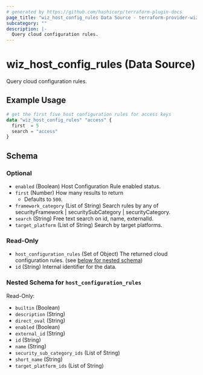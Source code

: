 ```yaml
---
# generated by https://github.com/hashicorp/terraform-plugin-docs
page_title: "wiz_host_config_rules Data Source - terraform-provider-wiz"
subcategory: ""
description: |-
  Query cloud configuration rules.
---
```


# wiz_host_config_rules (Data Source)

Query cloud configuration rules.

## Example Usage

```terraform
# get the first five host configuration rules for access keys
data "wiz_host_config_rules" "access" {
  first  = 5
  search = "access"
}
```

<!-- schema generated by tfplugindocs -->
## Schema

### Optional

- `enabled` (Boolean) Host Configuration Rule enabled status.
- `first` (Number) How many results to return
    - Defaults to `500`.
- `framework_category` (List of String) Search rules by any of securityFramework | securitySubCategory | securityCategory.
- `search` (String) Free text search on id, name, externalId.
- `target_platform` (List of String) Search by target platforms.

### Read-Only

- `host_configuration_rules` (Set of Object) The returned cloud configuration rules. (see [below for nested schema](#nestedatt--host_configuration_rules))
- `id` (String) Internal identifier for the data.

<a id="nestedatt--host_configuration_rules"></a>
### Nested Schema for `host_configuration_rules`

Read-Only:

- `builtin` (Boolean)
- `description` (String)
- `direct_oval` (String)
- `enabled` (Boolean)
- `external_id` (String)
- `id` (String)
- `name` (String)
- `security_sub_category_ids` (List of String)
- `short_name` (String)
- `target_platform_ids` (List of String)
